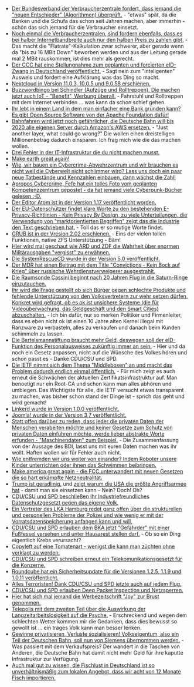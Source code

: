 * [Der Bundesverband der Verbraucherzentrale fordert, dass jemand die "neuen Entschieder" (Algorithmen) überprüft.](https://www.golem.de/news/internetdienste-vzbv-fordert-kontrolle-von-algorithmen-1704-127450.html) - "etwas" spät, da die Banken und die Schufa das schon seit Jahren machen, aber immerhin - schön das sich jemand für die Verbraucher einsetzt.
* [Noch einmal die Verbraucherzentralen, sind fordern ebenfalls, dass es bei halber Internetbandbreite auch nur den halben Preis zu zahlen gibt.](https://www.golem.de/news/internetzugang-bei-halber-datenrate-auch-nur-halber-preis-1704-127448.html) - Das macht die "Flatrate"-Kalkulation zwar schwerer, aber gerade wenn da "bis zu 16 MBit Down" beworben werden und aus der Leitung gerade mal 2 MBit rauskommen, ist dies mehr als gerecht.
* [Der CCC hat eine Stellungnahme zum geplanten und forcierten eID-Zwang in Deutschland veröffentlicht.](http://www.ccc.de/de/updates/2017/eid-ausweis) - Sagt nein zum "inteligenten" Ausweis und fordert eine Aufklärung was das Ding so macht.
* [Nextcloud in Version 11.0.3, 10.0.5 und 9.0.58 erschienen.](https://nextcloud.com/blog/nextcloud-releases-updates-11.0.3-10.0.5-and-9.0.58/)
* [Buzzwordbingo bei Schindler (Aufzüge und Rolltreppen). Die machen jetzt auch IoT - "Benefit", Werbung überall.](https://www.heise.de/newsticker/meldung/Hannover-Messe-Schindler-verbindet-Aufzuege-mit-dem-Internet-of-Things-3692478.html) - Fahrstuhl und Rolltreppen mit dem Internet verbinden ... was kann da schon schief gehen.
* [Ihr lebt in einem Land in dem man einfacher eine Bank gründen kann? Es gibt Open Source Software von der Apache Foundation dafür!](http://fineract.apache.org/)
* [Bahnfahren wird jetzt noch gefährlicher, die Deutsche Bahn will bis 2020 alle eigenen Server durch Amazon's AWS ersetzen.](https://www.heise.de/newsticker/meldung/Die-Bahn-geht-in-die-Cloud-3692459.html) - "Just another layer, what could go wrong?" Die wollen einen dreistelligen Millionenbetrag dadurch einsparen. Ich frag mich wie die das machen wollen.
* [Drei Fehler in der IT-Infrastruktur die du nicht machen musst.](http://firstround.com/review/the-three-infrastructure-mistakes-your-company-must-not-make/)
* [Make earth great again!](https://www.youtube.com/watch?v=mrGFEW2Hb2g)
* [Wie, wir bauen ein Cybercrime-Abwehrzentrum und wir brauchen es nicht weil die Cyberwelt nicht schlimmer wird? Lass uns doch ein paar neue Tatbestände und Kennzahlen einbauen, dann wächst die Zahl!](https://www.golem.de/news/cybercrime-computerkriminalitaet-nimmt-statistisch-gesehen-zu-1704-127477.html)
* [Apropos Cybercrime, Fefe hat ein tolles Foto vom geplanten Kompetenzzentrum gepostet - da hat jemand viele Cyberpunk-Bücher gelesen :-D.](https://ptrace.fefe.de/cybercrime-kompetenzzentrum.jpg)
* [Der Editor Atom ist in der Version 1.17 veröffentlicht worden.](https://www.pro-linux.de/news/1/24679/atom-editor-gewinnt-an-geschwindigkeit.html)
* [Der EU-Datenschützer findet klare Worte zu den bestehenden E-Privacy-Richtlinien - Kein Privacy By Design, zu viele Unterteilungen, die Verwendung von "marktorientierten Begriffen" zeigt das die Industrie den Text geschrieben hat.](https://www.heise.de/newsticker/meldung/E-Privacy-Verordnung-Oberster-EU-Datenschuetzer-fordert-Korrekturen-3695689.html) - Toll das er so mutige Worte findet.
* [GRUB ist in der Vresion 2.02 erschienen.](http://www.phoronix.com/scan.php?page=news_item&px=GRUB-2.02-Tagged) - Eins der vielen tollen Funktionen, native ZFS Unterstützung - Bäm!
* [Hier wird mal geschaut wie ARD und ZDF die Wahrheit über enormen Militärausgaben "vergisst" zu erwähnen.](https://propagandaschau.wordpress.com/2017/04/25/ard-und-zdf-verschweigen-das-ausmass-der-us-ruestungsausgaben/)
* [Die SystemRescueCD wurde in der Version 5.0 veröffentlicht.](https://www.pro-linux.de/news/1/24684/systemrescuecd-500-freigegeben.html)
* [Der MDR hat einen Beitrag mit dem Title "Convictions - Kein Bock auf Krieg" über russische Wehrdienstverweigerer ausgestrahlt.](https://propagandaschau.wordpress.com/2017/04/25/aufklaerung-statt-propgaganda-convictions-keinen-bock-auf-krieg-wehrdienstverweigerer-in-russland/)
* [Die Raumsonde Cassini beginnt nach 20 Jahren Flug in die Saturn-Ringe einzutauchen.](https://www.heise.de/newsticker/meldung/Grosses-Finale-Raumsonde-Cassini-beginnt-Flug-durch-Saturn-Ringe-3695675.html)
* [Ihr wird die Frage gestellt ob sich Bürger gegen schlechte Produkte und fehlende Unterstützung von den Volksvertretern zur wehr setzen dürfen. Konkret wird gefragt, ob es ok ist unsichere Systeme (die für Videoüberwachung, das Geldgeschäft und den Smart Cities) abzuschalten.](https://www.golem.de/news/internet-of-things-bricker-bot-soll-2-millionen-iot-geraete-zerstoert-haben-1704-127483.html) - Ich bin dafür, nur so merken Politiker und Firmenleiter, dass es eben nicht ok ist einen 10 Jahre alten Kernel illegal mit Ranzware zu verbasteln, alles zu verkaufen und danach beim Kunden schimmeln zu lassen.
* [Die Bertelsmannstiftung braucht mehr Geld, deswegen soll der eID-Funktion des Personalausweises zukünftig immer an sein.](https://www.golem.de/news/elektronischer-personalausweis-das-tote-pferd-soll-auferstehen-1704-127495.html) - Hier und da noch ein Gesetz anpassen, nicht auf die Wünsche des Volkes hören und schon passt es - Danke CDU/CSU und SPD.
* [Die IETF nimmt sich dem Thema "Middleboxen" an und macht das Problem dadurch endlich einmal öffentlich.](https://www.heise.de/newsticker/meldung/IETF-TLS-Middleboxen-Verschluesselung-und-die-Rauferei-um-das-richtige-Internet-3695607.html) - Für mich zeigt es auch erneut die Schwächen der aktuellen Zertifikatsinfrastruktur auf. Man benoetigt nur ein Root-CA und schon kann man alles abhören und umbiegen. Das Wichtigste für alle, die IETF versucht etwas transparent zu machen, was bisher schon stand der Dinge ist - sprich das geht und wird gemacht!
* [Linkerd wurde in Version 1.0.0 veröffentlicht.](https://www.pro-linux.de/news/1/24688/linkerd-erreicht-stabile-version-100.html)
* [Joomla! wurde in der Version 3,7 veröffentlicht.](https://www.heise.de/newsticker/meldung/Joomla-3-7-mehr-eigene-Gestaltungsmoeglichkeiten-3696258.html)
* [Statt offen darüber zu reden, dass jeder die privaten Daten der Menschen verabeiten möchte und keiner Gesetze zum Schutz von privaten Daten einführen möchte, werde lieber abstrakte Worte erfunden - "Maschinendaten" zum Beispiel.](https://www.heise.de/newsticker/meldung/BDI-spricht-sich-gegen-neues-Eigentumsrecht-an-digitalen-Daten-aus-3697626.html) - Die Zusammenfassung von der Aussage des BDI, lasst uns mit euren Daten machen was ihr wollt. Haften wollen wir für Fehler auch nicht.
* [Wie entfremden wir uns weiter von einander? Indem Roboter unsere Kinder unterrichten oder ihnen das Schwimmen beibringen.](https://www.heise.de/newsticker/meldung/RIE2017-Roboter-unterrichten-im-Klassenzimmer-und-im-Swimming-Pool-3697607.html)
* [Make america great again - die FCC unterwandert mit neuen Gesetzen die so hart erkämpfte Netzneutralität.](https://www.heise.de/newsticker/meldung/USA-Auftakt-zum-Ende-der-Netzneutralitaet-3287192.html)
* [Trump ist geradlinig.](https://www.heise.de/forum/Telepolis/Kommentare/Trump-will-rigoros-Entwicklungshilfe-kuerzen-Ende-mit-der-Soft-Power-Politik/Wieso-wahnsinnig/posting-30307022/show/) und [zeigt warum die USA die größte Angriffsarmee hat](https://www.heise.de/forum/Telepolis/Kommentare/Trump-will-rigoros-Entwicklungshilfe-kuerzen-Ende-mit-der-Soft-Power-Politik/Trump-reisst-dieser-verlogenen-US-amerikanischen-Geo-Politik-die-Maske-runter/posting-30306692/show/) - damit man sie einsetzen kann - Nein? Doch! Oh?
* [CDU/CSU und SPD beschließen Ihr Industriefreundliches Datenschutzgesetzt gegen das eigene Volk.](https://www.golem.de/news/datenschutzverordnung-im-bundestag-fuer-uns-ist-jeden-tag-der-tag-der-inneren-sicherheit-1704-127545.html)
* [Ein Vertreter des LKA Hamburg redet ganz offen über die strukturellen und personellen Probleme der Polizei und wie wenig er mit der Vorratsdatenspeicherung anfangen kann und will.](https://blog.fefe.de/?ts=a7fcf294)
* [CDU/CSU und SPD erlauben dem BKA jetzt "Gefährder" mit einer Fußfessel versehen und unter Hausarest stellen darf.](https://www.heise.de/newsticker/meldung/BKA-Gesetz-Bundestag-stimmt-fuer-E-Fussfessel-fuer-Gefaehrder-und-Polizei-Cloud-3698913.html) - Ob so ein Ding eigentlich Krebs verursacht?
* [Copyleft auf eine Tomatenart - wenigst die kann man züchten ohne verklagt zu werden.](http://www.spiegel.de/wissenschaft/natur/open-source-saatgut-warum-die-tomate-sunviva-abgs-hat-a-1145093.html)
* [CDU/CSU und SPD schreiben erneut ein Telekomunikationsgesetzt für die Konzerne.](https://www.golem.de/news/tkg-aenderungsgesetz-regierung-will-keinen-schutz-vor-low-speed-und-abzocke-1704-127560.html)
* [Roundcube hat ein Sicherheitsupdate für die Versionen 1.2.5, 1.1.9 und 1.0.11 veröffentlicht.](https://roundcube.net/news/2017/04/28/security-updates-1.2.5-1.1.9-and-1.0.11)
* [Alles Terroristen! Dank CDU/CSU und SPD jetzte auch auf jedem Flug.](https://www.heise.de/newsticker/meldung/Bundestag-bringt-Fluggastdatenspeicherung-auf-den-Weg-3699434.html)
* [CDU/CSU und SPD erlauben Deep Packet Inspection und Netzsperren.](https://www.heise.de/newsticker/meldung/IT-Sicherheit-Bundestag-erlaubt-Deep-Packet-Inspection-und-Netzsperren-3699426.html)
* [Hier hat sich mal jemand die Werbezeitschrift "Joy" zur Brust genommen.](https://tuxproject.de/blog/2017/04/medienkritik-civ-joy-du-bist-schoen/)
* [Telepolis mit dem zweiten Teil über die Auswirkung der Langzeitarbeitslosigkeit auf die Psyche.](https://www.heise.de/tp/features/Weil-ich-mir-nichts-mehr-wert-bin-3696110.html) - Erschreckend und wegen dem schlechten Wetter kommen mir die Gedanken, dass dies bewusst so gewollt ist ... ein träges Volk kann man besser lenken.
* [Gewinne privatisieren, Verluste sozialisieren! Volkseigentum, also ein Teil der Deutschen Bahn, soll nun von Siemens übernommen werden.](https://www.heise.de/newsticker/meldung/Siemens-uebernimmt-Firma-hinter-DB-Navigator-der-Bahn-3700317.html) - Was passiert mit dem Verkaufspreis? Der wandert in die Taschen von Anderen, die Deutsche Bahn hat damit nicht mehr Geld für ihre kaputte Infrastruktur zur Verfügung.
* [Auch mal gut zu wissen, die Fischlust in Deutschland ist so unverhältnismäßig zum lokalen Angebot, dass wir acht von 12 Monate Fisch importieren.](http://www.sonnenseite.com/de/umwelt/deutschland-geht-der-fisch-aus.html)
